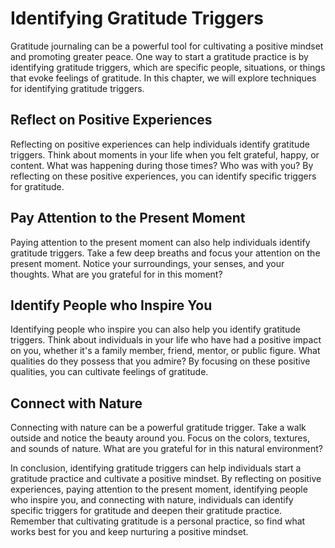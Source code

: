 Identifying Gratitude Triggers
=========================================================================

Gratitude journaling can be a powerful tool for cultivating a positive mindset and promoting greater peace. One way to start a gratitude practice is by identifying gratitude triggers, which are specific people, situations, or things that evoke feelings of gratitude. In this chapter, we will explore techniques for identifying gratitude triggers.

Reflect on Positive Experiences
-------------------------------

Reflecting on positive experiences can help individuals identify gratitude triggers. Think about moments in your life when you felt grateful, happy, or content. What was happening during those times? Who was with you? By reflecting on these positive experiences, you can identify specific triggers for gratitude.

Pay Attention to the Present Moment
-----------------------------------

Paying attention to the present moment can also help individuals identify gratitude triggers. Take a few deep breaths and focus your attention on the present moment. Notice your surroundings, your senses, and your thoughts. What are you grateful for in this moment?

Identify People who Inspire You
-------------------------------

Identifying people who inspire you can also help you identify gratitude triggers. Think about individuals in your life who have had a positive impact on you, whether it's a family member, friend, mentor, or public figure. What qualities do they possess that you admire? By focusing on these positive qualities, you can cultivate feelings of gratitude.

Connect with Nature
-------------------

Connecting with nature can be a powerful gratitude trigger. Take a walk outside and notice the beauty around you. Focus on the colors, textures, and sounds of nature. What are you grateful for in this natural environment?

In conclusion, identifying gratitude triggers can help individuals start a gratitude practice and cultivate a positive mindset. By reflecting on positive experiences, paying attention to the present moment, identifying people who inspire you, and connecting with nature, individuals can identify specific triggers for gratitude and deepen their gratitude practice. Remember that cultivating gratitude is a personal practice, so find what works best for you and keep nurturing a positive mindset.

